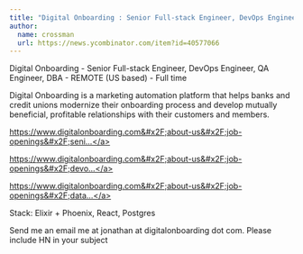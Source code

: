 ```yaml
---
title: "Digital Onboarding : Senior Full-stack Engineer, DevOps Engineer, QA Engineer, DBA"
author:
  name: crossman
  url: https://news.ycombinator.com/item?id=40577066
---
```

Digital Onboarding - Senior Full-stack Engineer, DevOps Engineer, QA Engineer, DBA - REMOTE (US based) - Full time

Digital Onboarding is a marketing automation platform that helps banks and credit unions modernize their onboarding process and develop mutually beneficial, profitable relationships with their customers and members.

<a href="https:&#x2F;&#x2F;www.digitalonboarding.com&#x2F;about-us&#x2F;job-openings&#x2F;senior-full-stack-engineer" rel="nofollow">https:&#x2F;&#x2F;www.digitalonboarding.com&#x2F;about-us&#x2F;job-openings&#x2F;seni...</a>

<a href="https:&#x2F;&#x2F;www.digitalonboarding.com&#x2F;about-us&#x2F;job-openings&#x2F;devops-engineer" rel="nofollow">https:&#x2F;&#x2F;www.digitalonboarding.com&#x2F;about-us&#x2F;job-openings&#x2F;devo...</a>

<a href="https:&#x2F;&#x2F;www.digitalonboarding.com&#x2F;about-us&#x2F;job-openings&#x2F;database-administrator-dba" rel="nofollow">https:&#x2F;&#x2F;www.digitalonboarding.com&#x2F;about-us&#x2F;job-openings&#x2F;data...</a>

Stack: Elixir + Phoenix, React, Postgres

Send me an email me at jonathan at digitalonboarding dot com. Please include HN in your subject
